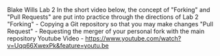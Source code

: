 Blake Wills Lab 2
In the short video below, the concept of "Forking" and "Pull Requests" are put into practice through the directions of Lab 2
"Forking" - Copying a Git repository so that you may make changes
"Pull Request" - Requesting the merger of your personal fork with the main repository 
Youtube Video - https://www.youtube.com/watch?v=Uqq66XwexPk&feature=youtu.be
